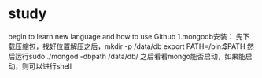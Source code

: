 # study
begin to learn new language and how to use Github
1.mongodb安装：
先下载压缩包，找好位置解压之后，mkdir -p /data/db
export PATH=<mongodb-install-directory>/bin:$PATH
然后运行sudo ./mongod  -dbpath /data/db/
之后看看mongo能否启动，如果能启动，则可以进行shell


